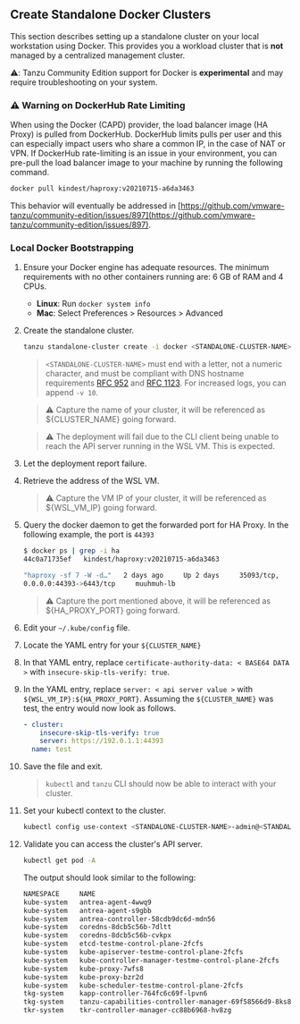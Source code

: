 ## Create Standalone Docker Clusters

This section describes setting up a standalone cluster on your local workstation
using Docker. This provides you a workload cluster that is **not** managed by a centralized management cluster.

⚠️: Tanzu Community Edition support for Docker is **experimental** and may require troubleshooting on your system.

### ⚠️  Warning on DockerHub Rate Limiting

When using the Docker (CAPD) provider, the load balancer image (HA Proxy) is
pulled from DockerHub. DockerHub limits pulls per user and this can especially
impact users who share a common IP, in the case of NAT or VPN. If DockerHub
rate-limiting is an issue in your environment, you can pre-pull the load
balancer image to your machine by running the following command.

```sh
docker pull kindest/haproxy:v20210715-a6da3463
```

This behavior will eventually be addressed in
[https://github.com/vmware-tanzu/community-edition/issues/897](https://github.com/vmware-tanzu/community-edition/issues/897).

### Local Docker Bootstrapping

1. Ensure your Docker engine has adequate resources. The  minimum requirements with no other containers running are: 6 GB of RAM and 4 CPUs.
    * **Linux**: Run ``docker system info``
    * **Mac**: Select Preferences > Resources > Advanced

1. Create the standalone cluster.

    ```sh
    tanzu standalone-cluster create -i docker <STANDALONE-CLUSTER-NAME>
    ```

    > `<STANDALONE-CLUSTER-NAME>` must end with a letter, not a numeric character, and must be compliant with DNS hostname requirements [RFC 952](https://tools.ietf.org/html/rfc952) and [RFC 1123](https://tools.ietf.org/html/rfc1123).
    > For increased logs, you can append `-v 10`.
    <!-- -->
    > ⚠️ Capture the name of your cluster, it will be referenced as
    > ${CLUSTER_NAME} going forward.
    <!-- -->
    > ⚠️ The deployment will fail due to the CLI client being unable
    > to reach the API server running in the WSL VM. This is expected.

1. Let the deployment report failure.

1. Retrieve the address of the WSL VM.

    > ⚠️ Capture the VM IP of your cluster, it will be referenced as
    > ${WSL_VM_IP} going forward.

1. Query the docker daemon to get the forwarded port for HA Proxy. In the
   following example, the port is `44393`

    ```sh
    $ docker ps | grep -i ha
    44c0a71735ef   kindest/haproxy:v20210715-a6da3463

    "haproxy -sf 7 -W -d…"   2 days ago     Up 2 days     35093/tcp,
    0.0.0.0:44393->6443/tcp     muuhmuh-lb
    ```

    > ⚠️ Capture the port mentioned above, it will be referenced as
    > ${HA_PROXY_PORT} going forward.

1. Edit your `~/.kube/config` file.

1. Locate the YAML entry for your `${CLUSTER_NAME}`

1. In that YAML entry, replace `certificate-authority-data: < BASE64 DATA >`
   with `insecure-skip-tls-verify: true`.

1. In the YAML entry, replace `server: < api server value >` with
   `${WSL_VM_IP}:${HA_PROXY_PORT}`. Assuming the `${CLUSTER_NAME}` was
test, the entry would now look as follows.

    ```yaml
    - cluster:
        insecure-skip-tls-verify: true
        server: https://192.0.1.1:44393
      name: test
    ```

1. Save the file and exit.

    > `kubectl` and `tanzu` CLI should now be able to interact with your
    > cluster.

1. Set your kubectl context to the cluster.

    ```sh
    kubectl config use-context <STANDALONE-CLUSTER-NAME>-admin@<STANDALONE-CLUSTER-NAME>
    ```

1. Validate you can access the cluster's API server.

    ```sh
    kubectl get pod -A
    ```

    The output should look similar to the following:

    ```sh
    NAMESPACE     NAME                                                     READY   STATUS    RESTARTS   AGE
    kube-system   antrea-agent-4wwq9                                       2/2     Running   0          3m28s
    kube-system   antrea-agent-s9gbb                                       2/2     Running   0          3m28s
    kube-system   antrea-controller-58cdb9dc6d-mdn56                       1/1     Running   0          3m28s
    kube-system   coredns-8dcb5c56b-7dltt                                  1/1     Running   0          4m43s
    kube-system   coredns-8dcb5c56b-cvkpx                                  1/1     Running   0          4m43s
    kube-system   etcd-testme-control-plane-2fcfs                          1/1     Running   0          4m44s
    kube-system   kube-apiserver-testme-control-plane-2fcfs                1/1     Running   0          4m44s
    kube-system   kube-controller-manager-testme-control-plane-2fcfs       1/1     Running   0          4m44s
    kube-system   kube-proxy-7wfs8                                         1/1     Running   0          4m8s
    kube-system   kube-proxy-bzr2d                                         1/1     Running   0          4m43s
    kube-system   kube-scheduler-testme-control-plane-2fcfs                1/1     Running   0          4m44s
    tkg-system    kapp-controller-764fc6c69f-lpvn6                         1/1     Running   0          3m49s
    tkg-system    tanzu-capabilities-controller-manager-69f58566d9-8ks8q   1/1     Running   0          4m28s
    tkr-system    tkr-controller-manager-cc88b6968-hv8zg                   1/1     Running   0          4m28s
    ```
